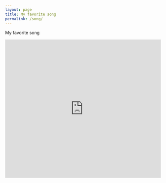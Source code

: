 ```yaml
---
layout: page
title: My favorite song
permalink: /song/
---
```

My favorite song
<iframe width="100%" height="450" scrolling="no" frameborder="no" allow="autoplay" src="https://w.soundcloud.com/player/?url=https%3A//api.soundcloud.com/users/313699349&color=%23ff5500&auto_play=true&hide_related=false&show_comments=true&show_user=true&show_reposts=false&show_teaser=true"></iframe>
